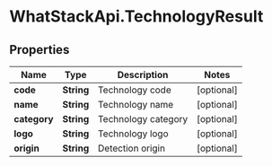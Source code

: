 # WhatStackApi.TechnologyResult

## Properties

Name | Type | Description | Notes
------------ | ------------- | ------------- | -------------
**code** | **String** | Technology code | [optional] 
**name** | **String** | Technology name | [optional] 
**category** | **String** | Technology category | [optional] 
**logo** | **String** | Technology logo | [optional] 
**origin** | **String** | Detection origin | [optional] 



